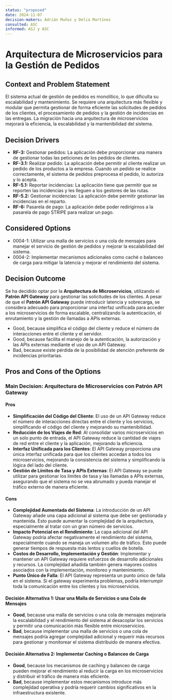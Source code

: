 ```yaml
---
status: "proposed"
date: 2024-11-07
decision-makers: Adrián Muñoz y Delia Martínez
consulted: ASC
informed: ASJ y ASC
---
```


# Arquitectura de Microservicios para la Gestión de Pedidos

## Context and Problem Statement

El sistema actual de gestión de pedidos es monolítico, lo que dificulta su escalabilidad y mantenimiento. Se requiere una arquitectura más flexible y modular que permita gestionar de forma eficiente las solicitudes de pedidos de los clientes, el procesamiento de pedidos y la gestión de incidencias en las entregas. La migración hacia una arquitectura de microservicios mejorará la eficiencia, la escalabilidad y la mantenibilidad del sistema.


## Decision Drivers

* **RF-3:** Gestionar pedidos: La aplicación debe proporcionar una manera de gestionar todas las peticiones de los pedidos de clientes.
* **RF-3.1:** Realizar pedido: La aplicación debe permitir al cliente realizar un pedido de los productos a la empresa. Cuando un pedido se realice correctamente, el sistema de pedidos preprocesa el pedido, lo autoriza y lo acepta.
* **RF-5.1:** Reportar incidencias: La aplicación tiene que permitir que se reporten las incidencias y les lleguen a los gestores de las rutas.
* **RF-5.2:** Gestionar incidencias: La aplicación debe permitir gestionar las incidencias en el reparto.
* **RF-6:** Pasarela de pago: La aplicación debe poder redirigirnos a la pasarela de pago STRIPE para realizar un pago.


## Considered Options

* 0004-1: Utilizar una malla de servicios o una cola de mensajes para manejar el servicio de gestión de pedidos y mejorar la escalabilidad del sistema.
* 0004-2: Implementar mecanismos adicionales como caché o balanceo de carga para mitigar la latencia y mejorar el rendimiento del sistema.


## Decision Outcome

Se ha decidido optar por la **Arquitectura de Microservicios**, utilizando el **Patrón API Gateway** para gestionar las solicitudes de los clientes. A pesar de que el **Patrón API Gateway** puede introducir latencia y sobrecarga, se considera adecuado para proporcionar una interfaz unificada para acceder a los microservicios de forma escalable, centralizando la autenticación, el enrutamiento y la gestión de llamadas a APIs externas.

* Good, because simplifica el código del cliente y reduce el número de interacciones entre el cliente y el servidor.
* Good, because facilita el manejo de la autenticación, la autorización y las APIs externas mediante el uso de un API Gateway.
* Bad, because existe pérdida de la posibilidad de atención preferente de incidencias prioritarias.


## Pros and Cons of the Options

### **Main Decision: Arquitectura de Microservicios con Patrón API Gateway**

#### Pros
* **Simplificación del Código del Cliente**: El uso de un API Gateway reduce el número de interacciones directas entre el cliente y los servicios, simplificando el código del cliente y mejorando su mantenibilidad.
* **Reducción de los Viajes de Red**: Al consolidar varios microservicios en un solo punto de entrada, el API Gateway reduce la cantidad de viajes de red entre el cliente y la aplicación, mejorando la eficiencia.
* **Interfaz Unificada para los Clientes**: El API Gateway proporciona una única interfaz unificada para que los clientes accedan a todos los microservicios, mejorando la consistencia del sistema y simplificando la lógica del lado del cliente.
* **Gestión de Límites de Tasa y APIs Externas**: El API Gateway se puede utilizar para gestionar los límites de tasa y las llamadas a APIs externas, asegurando que el sistema no se vea abrumado y pueda manejar el tráfico externo de manera eficiente.

#### Cons

* **Complejidad Aumentada del Sistema**: La introducción de un API Gateway añade una capa adicional al sistema que debe ser gestionada y mantenida. Esto puede aumentar la complejidad de la arquitectura, especialmente al tratar con un gran número de servicios.
* **Impacto Potencial en el Rendimiento**: La capa adicional del API Gateway podría afectar negativamente el rendimiento del sistema, especialmente cuando se maneja un volumen alto de tráfico. Esto puede generar tiempos de respuesta más lentos y cuellos de botella.
* **Costos de Desarrollo, Implementación y Gestión**: Implementar y mantener un API Gateway requiere esfuerzos de desarrollo adicionales y recursos. La complejidad añadida también genera mayores costos asociados con la implementación, monitoreo y mantenimiento.
* **Punto Único de Falla**: El API Gateway representa un punto único de falla en el sistema. Si el gateway experimenta problemas, podría interrumpir toda la comunicación entre los clientes y los microservicios.

#### Decisión Alternativa 1: Usar una Malla de Servicios o una Cola de Mensajes

* **Good**, because una malla de servicios o una cola de mensajes mejoraría la escalabilidad y el rendimiento del sistema al desacoplar los servicios y permitir una comunicación más flexible entre microservicios.
* **Bad**, because implementar una malla de servicios o una cola de mensajes podría agregar complejidad adicional y requerir más recursos para gestionar y monitorear el sistema distribuido de manera efectiva.


#### Decisión Alternativa 2: Implementar Caching o Balanceo de Carga

* **Good**, because los mecanismos de caching y balanceo de carga pueden mejorar el rendimiento al reducir la carga en los microservicios y distribuir el tráfico de manera más eficiente.
* **Bad**, because implementar estos mecanismos introduce más complejidad operativa y podría requerir cambios significativos en la infraestructura existente.
